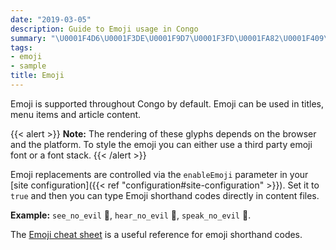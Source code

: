 ```yaml
---
date: "2019-03-05"
description: Guide to Emoji usage in Congo
summary: "\U0001F4D6\U0001F3DE️\U0001F9D7\U0001F3FD\U0001FA82\U0001F409\U0001F9D9\U0001F3FD‍♂️\U0001F9DA\U0001F3FD\U0001F478"
tags:
- emoji
- sample
title: Emoji
---
```


Emoji is supported throughout Congo by default. Emoji can be used in titles, menu items and article content.

{{< alert >}}
**Note:** The rendering of these glyphs depends on the browser and the platform. To style the emoji you can either use a third party emoji font or a font stack.
{{< /alert >}}

Emoji replacements are controlled via the `enableEmoji` parameter in your [site configuration]({{< ref "configuration#site-configuration" >}}). Set it to `true` and then you can type Emoji shorthand codes directly in content files.

**Example:** `see_no_evil` :see_no_evil:, `hear_no_evil` :hear_no_evil:, `speak_no_evil` :speak_no_evil:.

The [Emoji cheat sheet](http://www.emoji-cheat-sheet.com/) is a useful reference for emoji shorthand codes.
